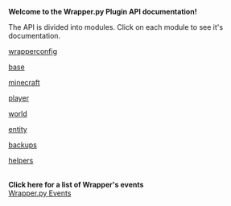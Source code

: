 **Welcome to the Wrapper.py Plugin API documentation!**

The API is divided into modules.  Click on each module to see it's documentation.

[wrapperconfig](/documentation/wrapperconfig.rst)

[base](/documentation/base.rst)

[minecraft](/documentation/minecraft.rst)

[player](/documentation/player.rst)

[world](/documentation/world.rst)

[entity](/documentation/entity.rst)

[backups](/documentation/backups.rst)

[helpers](/documentation/helpers.rst)

<br>**Click here for a list of Wrapper's events**<br>[Wrapper.py Events](/documentation/events.rst)<br>